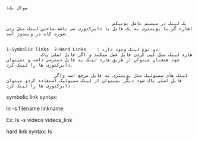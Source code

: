                                                                                                                                                                           
                                                                                                                                                                     :سوال یک
                                                                                                                                                                     
                                                                                                                                                                     
                                            یک لینک در سیستم عامل یونیکس اشاره گر یا پوینتری به یک فایل یا دایرکتوری می باشد.ساختن لینک مثل زدن شورت کات در ویندوز است.
                                            
                                                                                                1-Symbolic links  2-Hard Links    : دو نوع لینک وجود دارد.
                 هارد لینک مثل کپی کردن فایل عمل میکند و اگر فایل اصلی پاک شود همچنان میتوان از طریق هارد لینک به فایل دسترسی داشت و نمیتوان دایرکتوری ها را لینک کرد.
                                   
                      لینک های سمبولیک مثل پوینتری به فایل مرجع است واگر فایل اصلی پاک شود دیگر نمیتوان از لینک سمبولیک استفاده کردو میتوان دایرکتوری ها را لینک کرد .
                                   
 symbolic link syntax:
 
 ln -s filename linkname
 
 Ex: ls -s videos videos_link
 
 
 hard link syntax:
 ls
 
 
                                                                                                
                                                                                                
                                                                                                                                                                   
